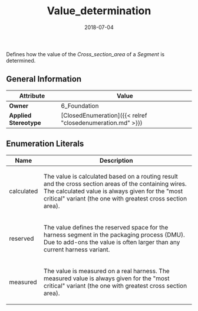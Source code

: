 ﻿---
title: Value_determination
toc: false
type: specs
date: "2018-07-04"
draft: false
specification: KBL
version: 2.5
documentType: "Recommendation"
elementType: Class
classes:
  - Value_determination
menu_name: kbl-2.5
---
<p> Defines how the value of the <i>Cross_section_area </i>of a <i>Segment</i> is determined.      </p>

## General Information

| Attribute               | Value |
|-------------------------|-------|
| **Owner**               | 6_Foundation |
| **Applied Stereotype**  | [ClosedEnumeration]({{< relref "closedenumeration.md" >}})<br/>  |

## Enumeration Literals
| Name          | **Description** |
|---------------|-----------------|
| calculated | <p> The value is calculated based on a routing result and the cross section areas of the containing wires. The calculated value is always given for the &quot;most critical&quot; variant (the one with greatest cross section area).      </p> |
| reserved | <p> The value defines the reserved space for the harness segment in the packaging process (DMU). Due to add-ons the value is often larger than any current harness variant.       </p> |
| measured | <p> The value is measured on a real harness. The measured value is always given for the &quot;most critical&quot; variant (the one with greatest cross section area).      </p> |
